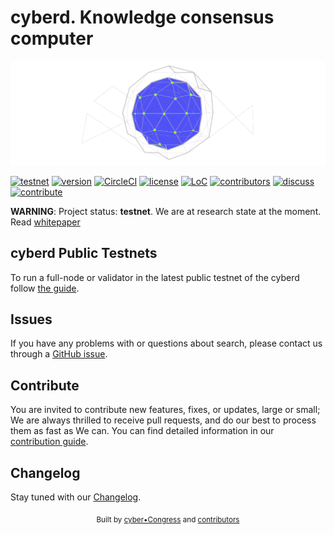 
# cyberd. Knowledge consensus computer
![banner](logo.png)

[![testnet](https://img.shields.io/badge/testnet-euler--3-green.svg?style=flat-square)](https://github.com/cybercongress/cyberd/blob/master/docs/run_validator.md)
[![version](https://img.shields.io/github/release/cybercongress/cyberd.svg?style=flat-square)](https://github.com/cybercongress/cyberd/releases/latest)
[![CircleCI](https://img.shields.io/circleci/project/github/cybercongress/cyberd.svg?style=flat-square)](https://circleci.com/gh/cybercongress/cyberd/tree/master)
[![license](https://img.shields.io/badge/License-Cyber-brightgreen.svg?style=flat-square)](https://github.com/cybercongress/cyberd/blob/master/LICENSE)
[![LoC](https://tokei.rs/b1/github/cybercongress/cyberd)](https://github.com/cybercongress/cyberd)
[![contributors](https://img.shields.io/github/contributors/cybercongress/cyberd.svg?style=flat-square)](https://github.com/cybercongress/cyberd/graphs/contributors)
[![discuss](https://img.shields.io/badge/Join%20Us%20On-Telegram-2599D2.svg?style=flat-square)](https://t.me/fuckgoogle)
[![contribute](https://img.shields.io/badge/contributions-welcome-orange.svg?style=flat-square)](https://github.com/cybercongress/cyberd/blob/master/CONTRIBUTING.md)

**WARNING**: Project status: **testnet**. We are at research state at the moment.
Read [whitepaper](./docs/cyberd.md)

## cyberd Public Testnets

To run a full-node or validator in the latest public testnet of the cyberd follow [the guide](./docs/help/run_validator.md).

## Issues

If you have any problems with or questions about search, please contact us through a
 [GitHub issue](https://github.com/cybercongress/cyberd/issues).

## Contribute

You are invited to contribute new features, fixes, or updates, large or small; We are always thrilled to receive pull
 requests, and do our best to process them as fast as We can. You can find detailed information in our
 [contribution guide](./docs/contributing/contributing.md).


## Changelog

Stay tuned with our [Changelog](./CHANGELOG.md).

<div align="center">
  <sub>Built by
  <a href="https://twitter.com/cyber_devs">cyber•Congress</a> and
  <a href="https://github.com/cybercongress/cyberd/graphs/contributors">contributors</a>
</div>
